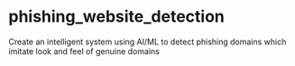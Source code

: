 # phishing_website_detection
Create an intelligent system using AI/ML to detect phishing domains which imitate look and feel of genuine domains
